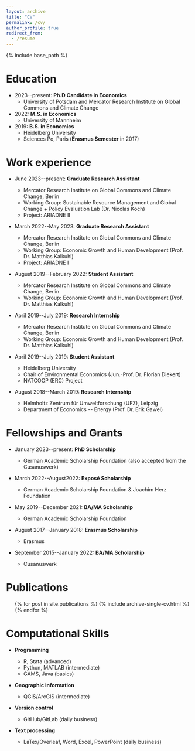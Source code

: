 ```yaml
---
layout: archive
title: "CV"
permalink: /cv/
author_profile: true
redirect_from:
  - /resume
---
```


{% include base_path %}

Education
======
* 2023--present: **Ph.D Candidate in Economics**
  * University of Potsdam and Mercator Research Institute on Global Commons and Climate Change
* 2022: **M.S. in Economics**
  * University of Mannheim
* 2019: **B.S. in Economics**
  * Heidelberg University
  * Sciences Po, Paris (**Erasmus Semester** in 2017)

Work experience
======

* June 2023--present: **Graduate Research Assistant**
  * Mercator Research Institute on Global Commons and Climate Change, Berlin
  * Working Group: Sustainable Resource Management and Global Change + Policy Evaluation Lab (Dr. Nicolas Koch)
  * Project: ARIADNE II
  
* March 2022--May 2023: **Graduate Research Assistant**
  * Mercator Research Institute on Global Commons and Climate Change, Berlin
  * Working Group: Economic Growth and Human Development (Prof. Dr. Matthias Kalkuhl)
  * Project: ARIADNE I

* August 2019--February 2022: **Student Assistant**
  * Mercator Research Institute on Global Commons and Climate Change, Berlin
  * Working Group: Economic Growth and Human Development (Prof. Dr. Matthias Kalkuhl)
  
* April 2019--July 2019: **Research Internship**
  * Mercator Research Institute on Global Commons and Climate Change, Berlin
  * Working Group: Economic Growth and Human Development (Prof. Dr. Matthias Kalkuhl)

* April 2019--July 2019: **Student Assistant**
  * Heidelberg University
  * Chair of Environmental Economics (Jun.-Prof. Dr. Florian Diekert)
  * NATCOOP (ERC) Project

* August 2018--March 2019: **Research Internship**
  * Helmholtz Zentrum für Umweltforschung (UFZ), Leipzig 
  * Department of Economics -- Energy (Prof. Dr. Erik Gawel) 


Fellowships and Grants
======

* January 2023--present: **PhD Scholarship**
  * German Academic Scholarship Foundation (also accepted from the Cusanuswerk)

* March 2022--August2022: **Exposé Scholarship**
  * German Academic Scholarship Foundation & Joachim Herz Foundation

* May 2019--December 2021: **BA/MA Scholarship**
  * German Academic Scholarship Foundation

* August 2017--January 2018: **Erasmus Scholarship**
  * Erasmus

* September 2015--January 2022: **BA/MA Scholarship**
  * Cusanuswerk


Publications
======
  <ul>{% for post in site.publications %}
    {% include archive-single-cv.html %}
  {% endfor %}</ul>


Computational Skills
======

* **Programming**
  * R, Stata (advanced)
  * Python, MATLAB (intermediate)
  * GAMS, Java (basics)

* **Geographic information**
  * QGIS/ArcGIS (intermediate)

* **Version control**
  * GitHub/GitLab (daily business)

* **Text processing**
  * LaTex/Overleaf, Word, Excel, PowerPoint (daily business)
